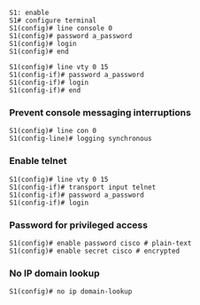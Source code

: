 ```
S1: enable
S1# configure terminal
S1(config)# line console 0
S1(config)# password a_password
S1(config)# login
S1(config)# end
```

```
S1(config)# line vty 0 15
S1(config-if)# password a_password
S1(config-if)# login
S1(config-if)# end
```

### Prevent console messaging interruptions

```
S1(config)# line con 0
S1(config-line)# logging synchronous
```

### Enable telnet

```
S1(config)# line vty 0 15
S1(config-if)# transport input telnet
S1(config-if)# password a_password
S1(config-if)# login
```

### Password for privileged access

```
S1(config)# enable password cisco # plain-text
S1(config)# enable secret cisco # encrypted
```

### No IP domain lookup

```
S1(config)# no ip domain-lookup
```
